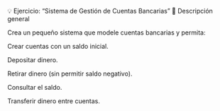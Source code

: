 ﻿💡 Ejercicio: “Sistema de Gestión de Cuentas Bancarias”
🧩 Descripción general

Crea un pequeño sistema que modele cuentas bancarias y permita:

Crear cuentas con un saldo inicial.

Depositar dinero.

Retirar dinero (sin permitir saldo negativo).

Consultar el saldo.

Transferir dinero entre cuentas.